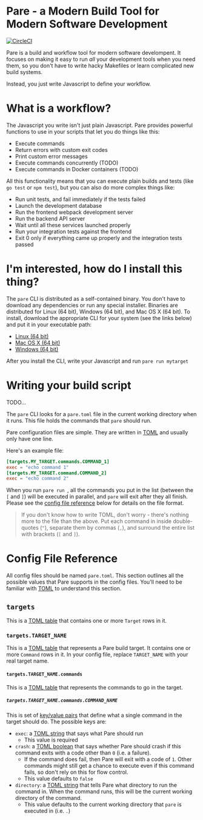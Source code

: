 # Pare - a Modern Build Tool for Modern Software Development

[![CircleCI](https://circleci.com/gh/arschles/pare.svg?style=svg)](https://circleci.com/gh/arschles/pare)

Pare is a build and workflow tool for modern software develompent. It focuses on making it easy 
to run _all_ your development tools when you need them, so you don't have to write hacky 
Makefiles or learn complicated new build systems.

Instead, you just write Javascript to define your workflow. 

# What is a workflow?

The Javascript you write isn't just plain Javascript. Pare provides powerful functions to use in 
your scripts that let you do things like this:

- Execute commands
- Return errors with custom exit codes
- Print custom error messages
- Execute commands concurrently (TODO)
- Execute commands in Docker containers (TODO)

All this functionality means that you can execute plain builds and tests
(like `go test` or `npm test`), but you can also do more complex things like:

- Run unit tests, and fail immediately if the tests failed
- Launch the development database
- Run the frontend webpack development server
- Run the backend API server
- Wait until all these services launched properly
- Run your integration tests against the frontend
- Exit 0 only if everything came up properly and the integration tests passed

# I'm interested, how do I install this thing?

The `pare` CLI is distributed as a self-contained binary. You don't have to download any
dependencies or run any special installer. Binaries are distributed for Linux (64 bit),
Windows (64 bit), and Mac OS X (64 bit). To install, download the appropriate CLI
for your system (see the links below) and put it in your executable path:

- [Linux (64 bit)](https://storage.googleapis.com/pare-cli/pare_linux_amd64)
- [Mac OS X (64 bit)](https://storage.googleapis.com/pare-cli/pare_darwin_amd64)
- [Windows (64 bit)](https://storage.googleapis.com/pare-cli/pare_windows_amd64.exe)

After you install the CLI, write your Javascript and run `pare run mytarget`

# Writing your build script

TODO...

The `pare` CLI looks for a `pare.toml` file in the current working directory when it runs. This file holds the commands that `pare` should run.

Pare configuration files are simple. They are written in 
[TOML](https://github.com/toml-lang/toml) and usually only have one line.

Here's an example file:

```toml
[targets.MY_TARGET.commands.COMMAND_1]
exec = "echo command 1"
[targets.MY_TARGET.command.COMMAND_2]
exec = "echo command 2"
```

When you run `pare run `, all the commands you put in the list 
(between the `[` and `]`) will be executed in parallel, and `pare` will exit after 
they all finish. Please see the [config file reference](#config-file-reference) below
for details on the file format.

>If you don't know how to write TOML, don't worry - there's nothing more to the file than the above. Put each command in inside double-quotes (`"`), separate them by commas (`,`), and surround the entire list with brackets (`[` and `]`).

# Config File Reference

All config files should be named `pare.toml`. This section outlines all the possible values
that Pare supports in the config files. You'll need to be familiar with 
[TOML](https://github.com/toml-lang/toml) to understand this section.

## `targets`

This is a [TOML table](https://github.com/toml-lang/toml#table) that contains one or more
`Target` rows in it.

### `targets.TARGET_NAME`

This is a [TOML table](https://github.com/toml-lang/toml#table) that represents a Pare build
target. It contains one or more `Command` rows in it. In your config file, replace `TARGET_NAME`
with your real target name.

#### `targets.TARGET_NAME.commands`

This is a [TOML table](https://github.com/toml-lang/toml#table) that represents the commands
to go in the target.

##### `targets.TARGET_NAME.commands.COMMAND_NAME`

This is set of [key/value pairs](https://github.com/toml-lang/toml#keyvalue-pair) that
define what a single command in the target should do. The possible keys are:

- `exec`: a [TOML string](https://github.com/toml-lang/toml#string) that says what Pare
should run
    - This value is required
- `crash`: a [TOML boolean](https://github.com/toml-lang/toml#user-content-boolean) that says
whether Pare should crash if this command exits with a code other than `0` (i.e. a failure).
    - If the command does fail, then Pare will exit with a code of `1`. Other commands might still 
    get a chance to execute even if this command fails, so don't rely on this for flow control.
    - This value defaults to `false`
- `directory`: a [TOML string](https://github.com/toml-lang/toml#string) that tells
Pare what directory to run the command in. When the command runs, this will be the current
working directory of the command.
    - This value defaults to the current working directory that `pare` is executed in (i.e. `.`)
